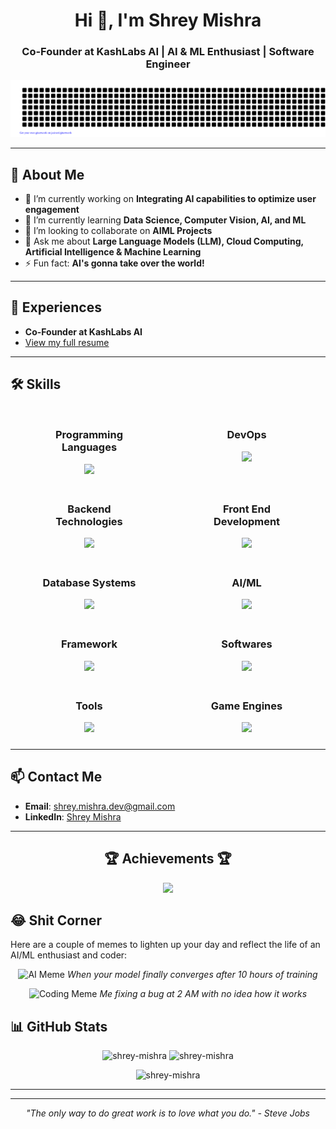 <h1 align="center">Hi 👋, I'm Shrey Mishra</h1>
<h3 align="center">Co-Founder at KashLabs AI | AI & ML Enthusiast | Software Engineer</h3>

![gitartwork](gitartwork.svg)

---

## 🚀 About Me
- 🔭 I’m currently working on **Integrating AI capabilities to optimize user engagement**
- 🌱 I’m currently learning **Data Science, Computer Vision, AI, and ML**
- 👯 I’m looking to collaborate on **AIML Projects**
- 💬 Ask me about **Large Language Models (LLM), Cloud Computing, Artificial Intelligence & Machine Learning**
- ⚡ Fun fact: **AI's gonna take over the world!**

---

## 📄 Experiences
- **Co-Founder at KashLabs AI**  
- [View my full resume](https://drive.google.com/file/d/14O4oVN6HEjzotuLcE1KcLe0Q0DglqXHf/view?usp=sharing)

---

## 🛠️ Skills

<div style="display: flex; flex-wrap: wrap; justify-content: space-around;">
  <div style="width: 30%; text-align: center; margin: 10px;">
    <h3>Programming Languages</h3>
    <img src="https://skillicons.dev/icons?i=python,java,javascript,c,cpp&perline=3" />
  </div>
  <div style="width: 30%; text-align: center; margin: 10px;">
    <h3>DevOps</h3>
    <img src="https://skillicons.dev/icons?i=aws,azure,gcp,bash,docker&perline=3" />
  </div>
  <div style="width: 30%; text-align: center; margin: 10px;">
    <h3>Backend Technologies</h3>
    <img src="https://skillicons.dev/icons?i=nodejs,nginx,flask,firebase&perline=2" />
  </div>
  <div style="width: 30%; text-align: center; margin: 10px;">
    <h3>Front End Development</h3>
    <img src="https://skillicons.dev/icons?i=html,css,bootstrap,react&perline=2" />
  </div>
  <div style="width: 30%; text-align: center; margin: 10px;">
    <h3>Database Systems</h3>
    <img src="https://skillicons.dev/icons?i=mongodb,mysql&perline=2" />
  </div>
  <div style="width: 30%; text-align: center; margin: 10px;">
    <h3>AI/ML</h3>
    <img src="https://skillicons.dev/icons?i=tensorflow,pytorch,opencv,scikitlearn&perline=2" />
  </div>
  <div style="width: 30%; text-align: center; margin: 10px;">
    <h3>Framework</h3>
    <img src="https://skillicons.dev/icons?i=django" />
  </div>
  <div style="width: 30%; text-align: center; margin: 10px;">
    <h3>Softwares</h3>
    <img src="https://skillicons.dev/icons?i=illustrator,photoshop,postman&perline=2" />
  </div>
  <div style="width: 30%; text-align: center; margin: 10px;">
    <h3>Tools</h3>
    <img src="https://skillicons.dev/icons?i=fastapi,git,github,pycharm,eclipse,vscode,ubuntu&perline=3" />
  </div>
  <div style="width: 30%; text-align: center; margin: 10px;">
    <h3>Game Engines</h3>
    <img src="https://skillicons.dev/icons?i=unreal" />
  </div>
</div>

---

## 📫 Contact Me
- **Email**: [shrey.mishra.dev@gmail.com](mailto:shrey.mishra.dev@gmail.com)  
- **LinkedIn**: [Shrey Mishra](https://linkedin.com/in/-shrey-mishra)

---

<!-- Trophies -->
<h2 align="center">🏆 Achievements 🏆</h2>
<p align="center">
  <img src="https://github-profile-trophy.vercel.app/?username=shrey-mishra&theme=radical" />
</p>


## 😂 Shit Corner
Here are a couple of memes to lighten up your day and reflect the life of an AI/ML enthusiast and coder:

<p align="center">
  <img src="https://i.imgur.com/3ZQ8Q.gif" alt="AI Meme" width="300" />
  <em>When your model finally converges after 10 hours of training</em>
</p>
<p align="center">
  <img src="https://i.imgur.com/7K7K8.gif" alt="Coding Meme" width="300" />
  <em>Me fixing a bug at 2 AM with no idea how it works</em>
</p>


## 📊 GitHub Stats
<p align="center">
  <img src="https://github-readme-stats.vercel.app/api/top-langs?username=shrey-mishra&show_icons=true&locale=en&layout=compact&theme=dracula" alt="shrey-mishra" />
  <img src="https://github-readme-stats.vercel.app/api?username=shrey-mishra&show_icons=true&locale=en&theme=dracula" alt="shrey-mishra" />
</p>
<p align="center">
  <img src="https://github-readme-streak-stats.herokuapp.com/?user=shrey-mishra&theme=dracula" alt="shrey-mishra" />
</p>

---

---

<p align="center"><em>"The only way to do great work is to love what you do." - Steve Jobs</em></p>
